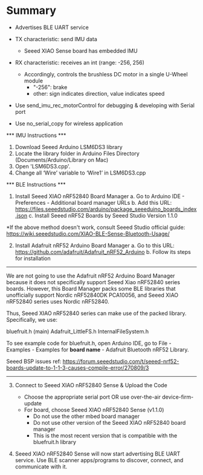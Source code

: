 # Summary

- Advertises BLE UART service

- TX characteristic: send IMU data
    - Seeed XIAO Sense board has embedded IMU

- RX characteristic: receives an int (range: -256, 256)
    - Accordingly, controls the brushless DC motor in a single U-Wheel module
        - "-256": brake
        - other: sign indicates direction, value indicates speed

- Use send_imu_rec_motorControl for debugging & developing with Serial port
- Use no_serial_copy for wireless application

*** IMU Instructions ***
1. Download Seeed Arduino LSM6DS3 library
2. Locate the library folder in Arduino Files Directory (Documents/Arduino/Library on Mac)
3. Open 'LSM6DS3.cpp'. 
4. Change all ‘Wire’ variable to ‘Wire1’ in LSM6DS3.cpp


*** BLE Instructions *** 
1. Install Seeed XIAO nRF52840 Board Manager
    a. Go to Arduino IDE - Preferences - Additional board manager URLs
    b. Add this URL: https://files.seeedstudio.com/arduino/package_seeeduino_boards_index.json
    c. Install Seeed nRF52 Boards by Seeed Studio Version 1.1.0


*If the above method doesn't work, consult Seeed Studio official guide: https://wiki.seeedstudio.com/XIAO-BLE-Sense-Bluetooth-Usage/

2. Install Adafruit nRF52 Arduino Board Manager 
    a. Go to this URL: https://github.com/adafruit/Adafruit_nRF52_Arduino
    b. Follow its steps for installation

******************************************************************
We are not going to use the Adafruit nRF52 Arduino Board Manager because it does not specifically support Seeed Xiao nRF52840 series boards. However, this Board Manager packs some BLE libraries that unofficially support Nordic nRF52840DK PCA10056, and Seeed XIAO nRF52840 series uses Nordic nRF52840.

Thus, Seeed XIAO nRF52840 series can make use of the packed library. Specifically, we use: 

bluefruit.h (main)
Adafruit_LittleFS.h
InternalFileSystem.h

To see example code for bluefruit.h, open Arduino IDE, go to File - Examples - Examples for **board name** - Adafruit Bluetooth nRF52 Library. 


Seeed BSP issues ref: https://forum.seeedstudio.com/t/seeed-nrf52-boards-update-to-1-1-3-causes-compile-error/270809/3
******************************************************************

3. Connect to Seeed XIAO nRF52840 Sense & Upload the Code

    - Choose the appropriate serial port OR use over-the-air device-firm-update
    - For board, choose Seeed XIAO nRF52840 Sense (v1.1.0)
        - Do not use the other mbed board manager
        - Do not use other version of the Seeed XIAO nRF52840 board manager
        - This is the most recent version that is compatible with the bluefruit.h library

4. Seeed XIAO nRF52840 Sense will now start advertising BLE UART service. 
    Use BLE scanner apps/programs to discover, connect, and communicate with it.
